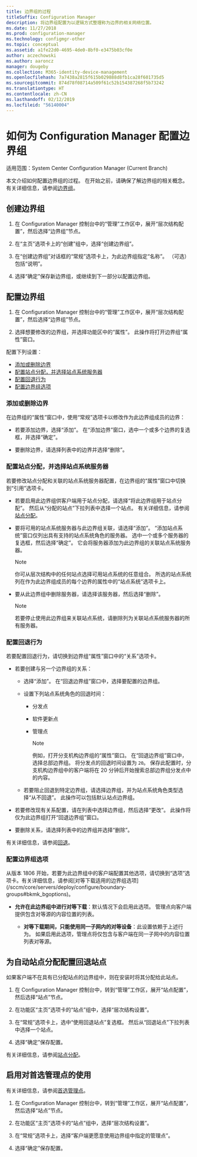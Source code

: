```yaml
---
title: 边界组的过程
titleSuffix: Configuration Manager
description: 将边界组配置为以逻辑方式整理称为边界的相关网络位置。
ms.date: 11/27/2018
ms.prod: configuration-manager
ms.technology: configmgr-other
ms.topic: conceptual
ms.assetid: a1fe22d0-4695-4de0-8bf0-e3475b03cf0e
author: aczechowski
ms.author: aaroncz
manager: dougeby
ms.collection: M365-identity-device-management
ms.openlocfilehash: 7a7438a2815f615b029888d8fb1ca28f601735d5
ms.sourcegitcommit: 874d78f08714a509f61c52b154387268f5b73242
ms.translationtype: HT
ms.contentlocale: zh-CN
ms.lasthandoff: 02/12/2019
ms.locfileid: "56140004"
---
```

# <a name="how-to-configure-boundary-groups-for-configuration-manager"></a>如何为 Configuration Manager 配置边界组

适用范围：System Center Configuration Manager (Current Branch)

本文介绍如何配置边界组的过程。 在开始之前，请确保了解边界组的相关概念。 有关详细信息，请参阅[边界组](/sccm/core/servers/deploy/configure/boundary-groups)。



## <a name="bkmk_create"></a> 创建边界组  

1.  在 Configuration Manager 控制台中的“管理”工作区中，展开“层次结构配置”，然后选择“边界组”节点。  

2.  在“主页”选项卡上的“创建”组中，选择“创建边界组”。  

3.  在“创建边界组”对话框的“常规”选项卡上，为此边界组指定“名称”。 （可选）包括“说明”。  

4.  选择“确定”保存新边界组，或继续到下一部分以配置边界组。  


## <a name="bkmk_config"></a> 配置边界组  

1.  在 Configuration Manager 控制台中的“管理”工作区中，展开“层次结构配置”，然后选择“边界组”节点。  

2.  选择想要修改的边界组，并选择功能区中的“属性”。 此操作将打开边界组“属性”窗口。  

配置下列设置：  
- [添加或删除边界](#bkmk_add)  
- [配置站点分配，并选择站点系统服务器](#bkmk_references)  
- [配置回退行为](#bkmk_bg-fallback)  
- [配置边界组选项](#bkmk_options)  


### <a name="bkmk_add"></a> 添加或删除边界

在边界组的“属性”窗口中，使用“常规”选项卡以修改作为此边界组成员的边界：  

- 若要添加边界，选择“添加”。 在“添加边界”窗口，选中一个或多个边界的复选框，并选择“确定”。  

- 要删除边界，请选择列表中的边界并选择“删除”。  


### <a name="bkmk_references"></a> 配置站点分配，并选择站点系统服务器

若要修改站点分配和关联的站点系统服务器配置，在边界组的“属性”窗口中切换到“引用”选项卡。  

- 若要启用此边界组供客户端用于站点分配，请选择“将此边界组用于站点分配”。 然后从“分配的站点”下拉列表中选择一个站点。 有关详细信息，请参阅[站点分配](/sccm/core/servers/deploy/configure/boundary-groups#site-assignment)。  

- 要将可用的站点系统服务器与此边界组关联，请选择“添加”。 “添加站点系统”窗口仅列出具有支持的站点系统角色的服务器。 选中一个或多个服务器的复选框，然后选择“确定”。 它会将服务器添加为此边界组的关联站点系统服务器。  

    > [!NOTE]  
    >  你可从层次结构中的任何站点选择可用站点系统的任意组合。 所选的站点系统列在作为此边界组成员的每个边界的属性中的“站点系统”选项卡上。  

- 要从此边界组中删除服务器，请选择该服务器，然后选择“删除”。  

    > [!NOTE]  
    >  若要停止使用此边界组来关联站点系统，请删除列为关联站点系统服务器的所有服务器。  


### <a name="bkmk_bg-fallback"></a> 配置回退行为

若要配置回退行为，请切换到边界组“属性”窗口中的“关系”选项卡。  

- 若要创建与另一个边界组的关系：  

  - 选择“添加”。 在“回退边界组”窗口中，选择要配置的边界组。  

  - 设置下列站点系统角色的回退时间：  
    - 分发点  
    - 软件更新点  
    - 管理点  

      > [!Note]  
      > 例如，打开分支机构边界组的“属性”窗口。 在“回退边界组”窗口中，选择总部边界组。 将分发点的回退时间设置为 `20`。 保存此配置时，分支机构边界组中的客户端将在 20 分钟后开始搜索总部边界组分发点中的内容。  

  - 若要阻止回退到特定边界组，请选择边界组，并为站点系统角色类型选择“从不回退”。 此操作可以包括默认站点边界组。  

- 若要修改现有关系配置，请在列表中选择边界组，然后选择“更改”。 此操作将仅为此边界组打开“回退边界组”窗口。  
 
- 要删除关系，请选择列表中的边界组并选择“删除”。  

有关详细信息，请参阅[回退](/sccm/core/servers/deploy/configure/boundary-groups#fallback)。 


### <a name="bkmk_options"></a> 配置边界组选项
<!--1356193--> 从版本 1806 开始，若要为此边界组中的客户端配置其他选项，请切换到“选项”选项卡。有关详细信息，请参阅[对等下载适用的边界组选项](/sccm/core/servers/deploy/configure/boundary-groups#bkmk_bgoptions)。

- **允许在此边界组中进行对等下载**：默认情况下会启用此选项。 管理点向客户端提供包含对等源的内容位置的列表。  

    - **对等下载期间，只能使用同一子网内的对等设备**：此设置依赖于上述行为。 如果启用此选项，管理点将仅包含与客户端在同一子网中的内容位置列表对等源。  


## <a name="bkmk_site-fallback"></a> 为自动站点分配配置回退站点  

如果客户端不在具有已分配站点的边界组中，则在安装时将其分配给此站点。

1.  在 Configuration Manager 控制台中，转到“管理”工作区，展开“站点配置”，然后选择“站点”节点。  

2.  在功能区“主页”选项卡的“站点”组中，选择“层次结构设置”。  

3.  在“常规”选项卡上，选中“使用回退站点”复选框。 然后从“回退站点”下拉列表中选择一个站点。  

4.  选择“确定”保存配置。  

有关详细信息，请参阅[站点分配](/sccm/core/servers/deploy/configure/boundary-groups#site-assignment)。


## <a name="bkmk_proc-prefer"></a> 启用对首选管理点的使用  

有关详细信息，请参阅[首选管理点](/sccm/core/servers/deploy/configure/boundary-groups#bkmk_preferred)。

1.  在 Configuration Manager 控制台中，转到“管理”工作区，展开“站点配置”，然后选择“站点”节点。  

2. 在功能区“主页”选项卡的“站点”组中，选择“层次结构设置”。  

3. 在“常规”选项卡上，选择“客户端更愿意使用边界组中指定的管理点”。  

4. 选择“确定”保存配置。  

